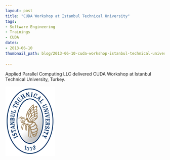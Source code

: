 ```yaml
---
layout: post
title: "CUDA Workshop at Istanbul Technical University"
tags:
- Software Engineering
- Trainings
- CUDA
dates:
- 2013-06-10
thumbnail_path: blog/2013-06-10-cuda-workshop-istanbul-technical-university-turkey/university_logo.png

---
```


Applied Parallel Computing LLC delivered CUDA Workshop at Istanbul Technical University, Turkey.

![alt text](\assets\img\blog\2013-06-10-cuda-workshop-istanbul-technical-university-turkey\university_logo.png "Logo Title Text 1")
